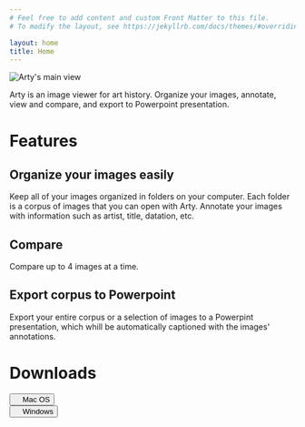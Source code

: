 ```yaml
---
# Feel free to add content and custom Front Matter to this file.
# To modify the layout, see https://jekyllrb.com/docs/themes/#overriding-theme-defaults

layout: home
title: Home
---
```


<img class="header_image" src="{{ '/assets/images/main_view.png' | relative_url }}" alt="Arty's main view">

Arty is an image viewer for art history. Organize your images, annotate, view 
and compare, and export to Powerpoint presentation.

# Features

## Organize your images easily

Keep all of your images organized in folders on your computer. Each folder is 
a corpus of images that you can open with Arty.
Annotate your images with information such as artist, title, datation, etc.

## Compare
Compare up to 4 images at a time.

## Export corpus to Powerpoint
Export your entire corpus or a selection of images to a Powerpint presentation,
which whill be automatically captioned with the images' annotations.


# Downloads

<div style="display: inline">
    <div class="col-6">
        <a href="{{ site.download_link_mac }}">
            <button class="download-btn">
                <i class="fab fa-apple"></i> <span style="margin-left: 15px">Mac OS</span>
            </button>
        </a>
    </div>
    <div class="col-6">
        <a href="{{ site.download_link_win }}">
            <button class="download-btn">
                <i class="fab fa-windows"></i> <span style="margin-left: 15px">Windows</span>
            </button>
        </a>
    </div>
</div>